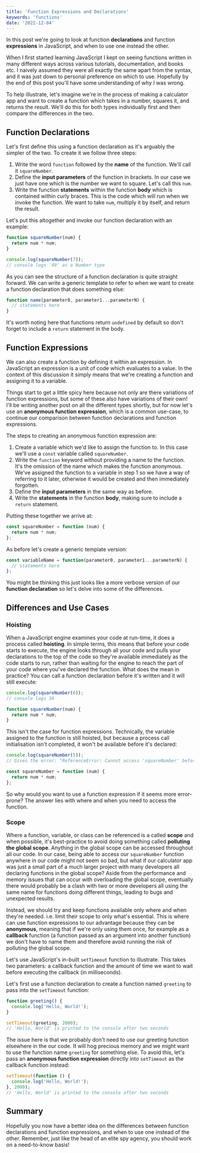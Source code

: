 ```yaml
---
title: 'Function Expressions and Declarations'
keywords: 'functions'
date: '2022-12-04'
---
```


In this post we're going to look at function **declarations** and function **expressions** in JavaScript, and when to use one instead the other.

When I first started learning JavaScript I kept on seeing functions written in many different ways across various tutorials, documentation, and books etc. I naively assumed they were all exactly the same apart from the syntax, and it was just down to personal preference on which to use. Hopefully by the end of this post you'll have some understanding of why I was wrong.

To help illustrate, let's imagine we're in the process of making a calculator app and want to create a function which takes in a number, squares it, and returns the result. We'll do this for both types individually first and then compare the differences in the two.

## Function Declarations

Let's first define this using a function declaration as it's arguably the simpler of the two. To create it we follow three steps:

1. Write the word `function` followed by the **name** of the function. We'll call it `squareNumber`.
2. Define the **input parameters** of the function in brackets. In our case we just have one which is the number we want to square. Let's call this `num`.
3. Write the function **statements** within the function **body** which is contained within curly braces. This is the code which will run when we invoke the function. We want to take `num`, multiply it by itself, and return the result.

Let's put this altogether and invoke our function declaration with an example:

```javascript
function squareNumber(num) {
  return num * num;
}

console.log(squareNumber(7));
// console logs '49' as a Number type
```

As you can see the structure of a function declaration is quite straight forward. We can write a generic template to refer to when we want to create a function declaration that does something else:

```javascript
function name(parameter0, parameter1...parameterN) {
  // statements here
}
```

It's worth noting here that functions return `undefined` by default so don't forget to include a `return` statement in the body.

## Function Expressions

We can also create a function by defining it within an expression. In JavaScript an expression is a unit of code which evaluates to a value. In the context of this discussion it simply means that we're creating a function and assigning it to a variable.

Things start to get a little spicy here because not only are there variations of function expressions, but some of these also have variations of their own! I'll be writing another post on all the different types shortly, but for now let's use an **anonymous function expression**, which is a common use-case, to continue our comparison between function declarations and function expressions.

The steps to creating an anonymous function expression are:

1. Create a variable which we'd like to assign the function to. In this case we'll use a `const` variable called `squareNumber`.
2. Write the `function` keyword without providing a name to the function. It's the omission of the name which makes the function anonymous. We've assigned the function to a variable in step 1 so we have a way of referring to it later, otherwise it would be created and then immediately forgotten.
3. Define the **input parameters** in the same way as before.
4. Write the **statements** in the function **body**, making sure to include a `return` statement.

Putting these together we arrive at:

```javascript
const squareNumber = function (num) {
  return num * num;
};
```

As before let's create a generic template version:

```javascript
const variableName = function(parameter0, parameter1...parameterN) {
  // statements here
};
```

You might be thinking this just looks like a more verbose version of our **function declaration** so let's delve into some of the differences.

## Differences and Use Cases

### Hoisting

When a JavaScript engine examines your code at run-time, it does a process called **hoisting**. In simple terms, this means that before your code starts to execute, the engine looks through all your code and pulls your declarations to the top of the code so they're available immediately as the code starts to run, rather than waiting for the engine to reach the part of your code where you've declared the function. What does the mean in practice? You can call a function declaration before it's written and it will still execute:

```javascript
console.log(squareNumber(6));
// console logs 36

function squareNumber(num) {
  return num * num;
}
```

This isn't the case for function expressions. Technically, the variable assigned to the function is still hoisted, but because a process call initialisation isn't completed, it won't be available before it's declared:

```javascript
console.log(squareNumber(5));
// Gives the error: "ReferenceError: Cannot access 'squareNumber' before initialization"

const squareNumber = function (num) {
  return num * num;
};
```

So why would you want to use a function expression if it seems more error-prone? The answer lies with where and when you need to access the function.

### Scope

Where a function, variable, or class can be referenced is a called **scope** and when possible, it's best-practice to avoid doing something called **polluting the global scope**. Anything in the global scope can be accessed throughout all our code. In our case, being able to access our `squareNumber` function anywhere in our code might not seem so bad, but what if our calculator app was just a small part of a much larger project with many developers all declaring functions in the global scope? Aside from the performance and memory issues that can occur with overloading the global scope, eventually there would probably be a clash with two or more developers all using the same name for functions doing different things, leading to bugs and unexpected results.

Instead, we should try and keep functions available only where and when they're needed. i.e. limit their scope to only what's essential. This is where can use function expressions to our advantage because they can be **anonymous**, meaning that if we're only using them once, for example as a **callback** function (a function passed as an argument into another function) we don't have to name them and therefore avoid running the risk of polluting the global scope.

Let's use JavaScript's in-built `setTimeout` function to illustrate. This takes two parameters: a callback function and the amount of time we want to wait before executing the callback (in milliseconds).

Let's first use a function declaration to create a function named `greeting` to pass into the `setTimeout` function:

```javascript
function greeting() {
  console.log('Hello, World!');
}

setTimeout(greeting, 2000);
// 'Hello, World' is printed to the console after two seconds
```

The issue here is that we probably don't need to use our greeting function elsewhere in the our code. It will hog precious memory and we might want to use the function name `greeting` for something else. To avoid this, let's pass an **anonymous function expression** directly into `setTimeout` as the callback function instead:

```javascript
setTimeout(function () {
  console.log('Hello, World!');
}, 2000);
// 'Hello, World' is printed to the console after two seconds
```

## Summary

Hopefully you now have a better idea on the differences between function declarations and function expressions, and when to use one instead of the other. Remember, just like the head of an elite spy agency, you should work on a need-to-know basis!
